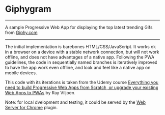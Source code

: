 # Giphygram

---

A sample Progressive Web App for displaying the top latest trending Gifs from [Giphy.com](https://giphy.com/)

---

The initial implementation is barebones HTML/CSS/JavaScript. It works ok in a browser on a device with a stable network connection, but will not work offline, and does not have advantages of a native app.
Following the PWA guidelines, the code in sequentially named branches is iteratively improved to have the app work even offline, and look and feel like a native app on mobile devices.  

This code with its iterations is taken from the Udemy course [Everything you need to build Progressive Web Apps from Scratch, or upgrade your existing Web Apps to PWAs](https://inrhythm.udemy.com/course/progressive-web-apps/learn/lecture/7880826#overview) by Ray Viljoen.

Note: for local dvelopment and testing, it could be served by the [Web Server for Chrome](https://chrome.google.com/webstore/detail/web-server-for-chrome/ofhbbkphhbklhfoeikjpcbhemlocgigb/reviews) plugin.
